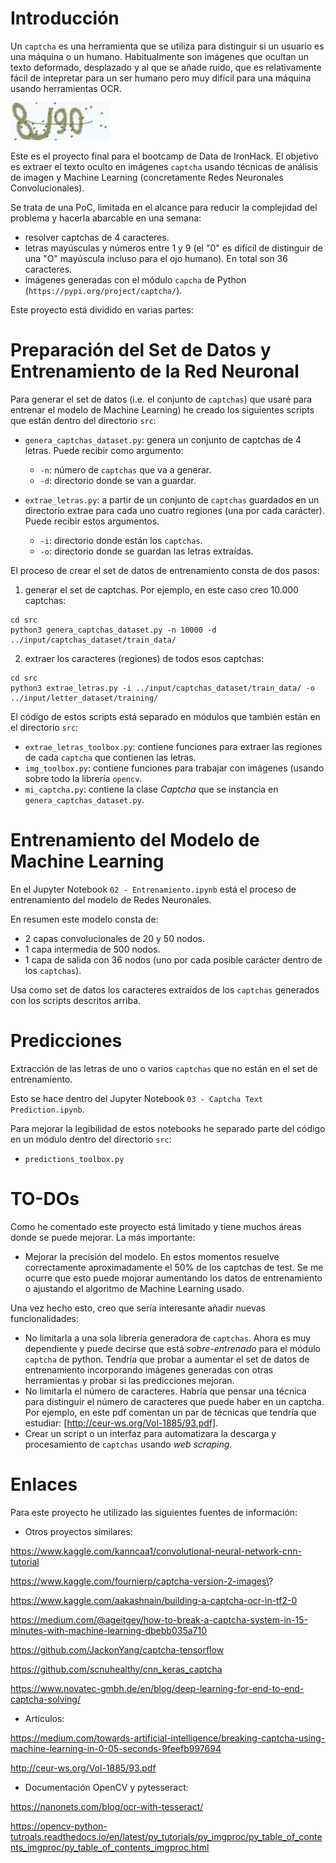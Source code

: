 # Introducción
Un `captcha` es una herramienta que se utiliza para distinguir si un usuario es una máquina o un humano. Habitualmente son imágenes que ocultan un texto deformado, desplazado y al que se añade ruido, que es relativamente fácil de intepretar para un ser humano pero muy difícil para una máquina usando herramientas OCR.

![ejemplo](/static/images/8J90.png)

Este es el proyecto final para el bootcamp de Data de IronHack. El objetivo es extraer el texto oculto en imágenes `captcha` usando técnicas de análisis de imagen y Machine Learning (concretamente Redes Neuronales Convolucionales). 

Se trata de una PoC, limitada en el alcance para reducir la complejidad del problema y hacerla abarcable en una semana:
* resolver captchas de 4 caracteres.
* letras mayúsculas y números entre 1 y 9 (el "0" es difícil de distinguir de una "O" mayúscula incluso para el ojo humano). En total son 36 caracteres. 
* imágenes generadas con el módulo `capcha` de Python (`https://pypi.org/project/captcha/`).

Este proyecto está dividido en varias partes:

# Preparación del Set de Datos y Entrenamiento de la Red Neuronal
Para generar el set de datos (i.e. el conjunto de `captchas`) que usaré para entrenar el modelo de Machine Learning) he creado los siguientes scripts que están dentro del directorio `src`:

* `genera_captchas_dataset.py`: genera un conjunto de captchas de 4 letras. Puede recibir como argumento:
  * `-n`: número de `captchas` que va a generar.
  * `-d`: directorio donde se van a guardar.
 
* `extrae_letras.py`: a partir de un conjunto de `captchas` guardados en un directorio extrae para cada uno cuatro regiones (una por cada carácter). Puede recibir estos argumentos.
  * `-i`: directorio donde están los `captchas`.
  * `-o`: directorio donde se guardan las letras extraídas.
 
El proceso de crear el set de datos de entrenamiento consta de dos pasos:
1. generar el set de captchas. Por ejemplo, en este caso creo 10.000 captchas:
```
cd src
python3 genera_captchas_dataset.py -n 10000 -d ../input/captchas_dataset/train_data/
```

2. extraer los caracteres (regiones) de todos esos captchas:
```
cd src
python3 extrae_letras.py -i ../input/captchas_dataset/train_data/ -o ../input/letter_dataset/training/
```

El código de estos scripts está separado en módulos que también están en el directorio `src`:
* `extrae_letras_toolbox.py`: contiene funciones para extraer las regiones de cada `captcha` que contienen las letras.
* `img_toolbox.py`: contiene funciones para trabajar con imágenes (usando sobre todo la librería `opencv`.
* `mi_captcha.py`: contiene la clase *Captcha* que se instancia en `genera_captchas_dataset.py`.
# Entrenamiento del Modelo de Machine Learning
En el Jupyter Notebook `02 - Entrenamiento.ipynb` está el proceso de entrenamiento del modelo de Redes Neuronales.

En resumen este modelo consta de:
* 2 capas convolucionales de 20 y 50 nodos.
* 1 capa intermedia de 500 nodos.
* 1 capa de salida con 36 nodos (uno por cada posible carácter dentro de los `captchas`).

Usa como set de datos los caracteres extraídos de los `captchas` generados con los scripts descritos arriba.
# Predicciones
Extracción de las letras de uno o varios `captchas` que no están en el set de entrenamiento.

Esto se hace dentro del Jupyter Notebook `03 - Captcha Text Prediction.ipynb`.

Para mejorar la legibilidad de estos notebooks he separado parte del código en un módulo dentro del directorio `src`: 
* `predictions_toolbox.py`
# TO-DOs
Como he comentado este proyecto está limitado y tiene muchos áreas donde se puede mejorar. La más importante:
* Mejorar la precisión del modelo. En estos momentos resuelve correctamente aproximadamente el 50% de los captchas de test. Se me ocurre que esto puede mojorar aumentando los datos de entrenamiento o ajustando el algoritmo de Machine Learning usado.

Una vez hecho esto, creo que sería interesante añadir nuevas funcionalidades:
* No limitarla a una sola librería generadora de `captchas`. Ahora es muy dependiente y puede decirse que está *sobre-entrenado* para el módulo `captcha` de python. Tendría que probar a aumentar el set de datos de entrenamiento incorporando imágenes generadas con otras herramientas y probar si las predicciones mejoran.
* No limitarla el número de caracteres. Habría que pensar una técnica para distinguir el número de caracteres que puede haber en un captcha. Por ejemplo, en este pdf comentan un par de técnicas que tendría que estudiar: [http://ceur-ws.org/Vol-1885/93.pdf].
* Crear un script o un interfaz para automatizara la descarga y procesamiento de `captchas` usando *web scraping*.
# Enlaces
Para este proyecto he utilizado las siguientes fuentes de información:
* Otros proyectos similares:

https://www.kaggle.com/kanncaa1/convolutional-neural-network-cnn-tutorial

https://www.kaggle.com/fournierp/captcha-version-2-images\?

https://www.kaggle.com/aakashnain/building-a-captcha-ocr-in-tf2-0

https://medium.com/@ageitgey/how-to-break-a-captcha-system-in-15-minutes-with-machine-learning-dbebb035a710

https://github.com/JackonYang/captcha-tensorflow

https://github.com/scnuhealthy/cnn_keras_captcha

https://www.novatec-gmbh.de/en/blog/deep-learning-for-end-to-end-captcha-solving/
* Artículos:

https://medium.com/towards-artificial-intelligence/breaking-captcha-using-machine-learning-in-0-05-seconds-9feefb997694

http://ceur-ws.org/Vol-1885/93.pdf
* Documentación OpenCV y pytesseract:

https://nanonets.com/blog/ocr-with-tesseract/

https://opencv-python-tutroals.readthedocs.io/en/latest/py_tutorials/py_imgproc/py_table_of_contents_imgproc/py_table_of_contents_imgproc.html
